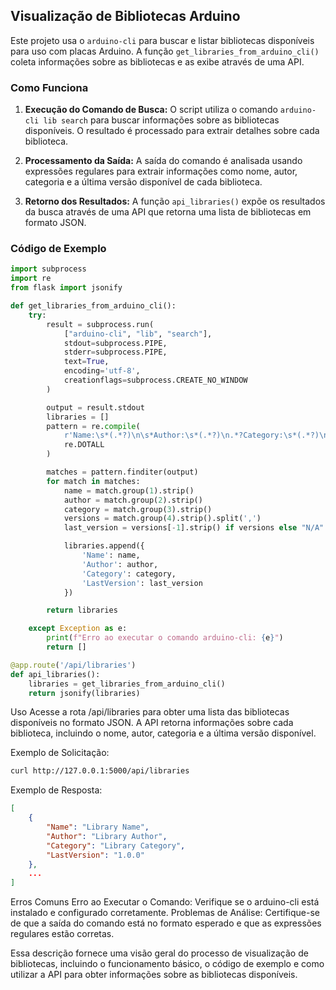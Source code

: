 ## Visualização de Bibliotecas Arduino

Este projeto usa o `arduino-cli` para buscar e listar bibliotecas disponíveis para uso com placas Arduino. A função `get_libraries_from_arduino_cli()` coleta informações sobre as bibliotecas e as exibe através de uma API.

### Como Funciona

1. **Execução do Comando de Busca:**
   O script utiliza o comando `arduino-cli lib search` para buscar informações sobre as bibliotecas disponíveis. O resultado é processado para extrair detalhes sobre cada biblioteca.

2. **Processamento da Saída:**
   A saída do comando é analisada usando expressões regulares para extrair informações como nome, autor, categoria e a última versão disponível de cada biblioteca.

3. **Retorno dos Resultados:**
   A função `api_libraries()` expõe os resultados da busca através de uma API que retorna uma lista de bibliotecas em formato JSON.

### Código de Exemplo

```python
import subprocess
import re
from flask import jsonify

def get_libraries_from_arduino_cli():
    try:
        result = subprocess.run(
            ["arduino-cli", "lib", "search"], 
            stdout=subprocess.PIPE, 
            stderr=subprocess.PIPE, 
            text=True,
            encoding='utf-8',
            creationflags=subprocess.CREATE_NO_WINDOW
        )

        output = result.stdout
        libraries = []
        pattern = re.compile(
            r'Name:\s*(.*?)\n\s*Author:\s*(.*?)\n.*?Category:\s*(.*?)\n.*?Versions:\s*\[(.*?)\]',
            re.DOTALL
        )

        matches = pattern.finditer(output)
        for match in matches:
            name = match.group(1).strip()
            author = match.group(2).strip()
            category = match.group(3).strip()
            versions = match.group(4).strip().split(',')
            last_version = versions[-1].strip() if versions else "N/A"

            libraries.append({
                'Name': name,
                'Author': author,
                'Category': category,
                'LastVersion': last_version
            })

        return libraries

    except Exception as e:
        print(f"Erro ao executar o comando arduino-cli: {e}")
        return []

@app.route('/api/libraries')
def api_libraries():
    libraries = get_libraries_from_arduino_cli()
    return jsonify(libraries)
```

Uso
Acesse a rota /api/libraries para obter uma lista das bibliotecas disponíveis no formato JSON. A API retorna informações sobre cada biblioteca, incluindo o nome, autor, categoria e a última versão disponível.

Exemplo de Solicitação:

```bash
curl http://127.0.0.1:5000/api/libraries
```
Exemplo de Resposta:

```json
[
    {
        "Name": "Library Name",
        "Author": "Library Author",
        "Category": "Library Category",
        "LastVersion": "1.0.0"
    },
    ...
]
```

Erros Comuns
Erro ao Executar o Comando: Verifique se o arduino-cli está instalado e configurado corretamente.
Problemas de Análise: Certifique-se de que a saída do comando está no formato esperado e que as expressões regulares estão corretas.

Essa descrição fornece uma visão geral do processo de visualização de bibliotecas, incluindo o funcionamento básico, o código de exemplo e como utilizar a API para obter informações sobre as bibliotecas disponíveis.